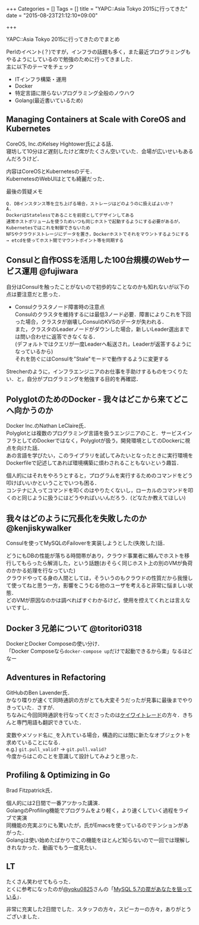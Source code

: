 +++
Categories = []
Tags = []
title = "YAPC::Asia Tokyo 2015に行ってきた"
date = "2015-08-23T21:12:10+09:00"

+++

YAPC::Asia Tokyo 2015に行ってきたのでまとめ

<!--more-->

Perlのイベント(？)ですが，インフラの話題も多く，また最近プログラミングもやるようにしているので勉強のために行ってきました．  
主に以下のテーマをチェック

* ITインフラ構築・運用
* Docker
* 特定言語に限らないプログラミング全般のノウハウ
* Golang(最近書いているため)

## Managing Containers at Scale with CoreOS and Kubernetes
CoreOS, Inc.のKelsey Hightower氏による話．  
寝坊して10分ほど遅刻したけど席がたくさん空いていた．会場が広いせいもあるんだろうけど．

内容はCoreOSとKubernetesのデモ．  
KubernetesのWebUIはとても綺麗だった．

最後の質疑メモ

    Q. DBインスタンス等を立ち上げる場合，ストレージはどのようのに扱えばよいか？
    A.
    DockerはStatelessであることを前提としてデザインしてある
    通常ホストボリュームを使うためいつも同じホストで起動するようにする必要があるが，Kubernetesではこれを制御できないため
    NFSやクラウドストレージにデータを置き，Dockerホストでそれをマウントするようにする
    → etcdを使ってホスト間でマウントポイント等を同期する

## Consulと自作OSSを活用した100台規模のWebサービス運用 @fujiwara
自分はConsulを触ったことがないので初歩的なことなのかも知れないが以下の点は要注意だと思った．

* Consulクラスタノード障害時の注意点  
Consulのクラスタを維持するには最低3ノード必要．障害によりこれを下回った場合，クラスタが崩壊しConsulのKVSのデータが失われる．  
また，クラスタのLeaderノードがダウンした場合，新しいLeader選出までは問い合わせに返答できなくなる．  
(デフォルトではクエリが一度Leaderへ転送され，Leaderが返答するようになっているから)  
それを防ぐにはConsulを"Stale"モードで動作するように変更する

Strecherのように，インフラエンジニアのお仕事を手助けするものをつくりたい．と，自分がプログラミングを勉強する目的を再確認．

## PolyglotのためのDocker - 我々はどこから来てどこへ向かうのか
Docker Inc.のNathan LeClaire氏．  
Polyglotとは複数のプログラミング言語を扱うエンジニアのこと．サービスインフラとしてのDockerではなく，Polyglotが扱う，開発環境としてのDockerに視点を向けた話．  
あの言語を学びたい，このライブラリを試してみたいとなったときに実行環境をDockerfileで記述してあれば環境構築に煩わされることもないという趣旨．

個人的にはそれをやろうとすると，プログラムを実行するためのコマンドをどう叩けばいいかということでいつも困る．  
コンテナに入ってコマンドを叩くのはやりたくないし，ローカルのコマンドを叩くのと同じように扱うにはどうやればいいんだろう．(どなたか教えてほしい)

## 我々はどのように冗長化を失敗したのか @kenjiskywalker
Consulを使ってMySQLのFailoverを実装しようとした(失敗した)話．

どうにもDBの性能が落ちる時間帯があり，クラウド事業者に頼んでホストを移行してもらったら解消した，という話題(おそらく同じホスト上の別のVMが負荷のかかる処理を行なっていた)  
クラウドやってる身の人間としては，そういうのもクラウドの性質だから我慢して使ってねと思う一方，影響をこうむる他のユーザを考えると非常に悩ましい状態．  
どのVMが原因なのかは調べればすぐわかるけど，使用を控えてくれとは言えないですし．

## Docker３兄弟について @toritori0318
DockerとDocker Composeの使い分け．  
「Docker Composeなら`docker-compose up`だけで起動できるから楽」なるほどなー

## Adventures in Refactoring
GitHubのBen Lavender氏．  
かなり喋りが速くて同時通訳の方がとても大変そうだったが見事に最後までやりきっていた．さすが．  
ちなみに今回同時通訳を行なってくださったのは[ケイワイトレード](http://www.kytrade.co.jp/)の方々．きちんと専門用語も翻訳できていた．

変数やメソッド名に`_`を入れている場合，構造的には間に新たなオブジェクトを求めていることになる．  
e.g.) `git.pull_valid?` → `git.pull.valid?`  
今度からはこのことを意識して設計してみようと思った．

## Profiling & Optimizing in Go
Brad Fitzpatrick氏．

個人的には2日間で一番アツかった講演．  
GolangのProfiling機能でプログラムをより軽く，より速くしていく過程をライブで実演  
同機能の充実ぷりにも驚いたが，氏がEmacsを使っているのでテンションがあがった．  
Golangは使い始めたばかりでこの機能をほとんど知らないので一回では理解しきれなかった．動画でもう一度見たい．

## LT
たくさん笑わせてもらった．  
とくに参考になったのが[@yoku0825](https://twitter.com/yoku0825)さんの「[MySQL 5.7の罠があなたを狙っている](http://www.slideshare.net/yoku0825/mysql-57-51945745)」．

非常に充実した2日間でした．スタッフの方々，スピーカーの方々，ありがとうございました．
